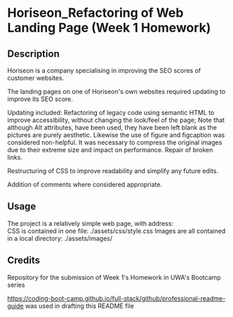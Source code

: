 # Horiseon_Refactoring of Web Landing Page (Week 1 Homework)

## Description
Horiseon is a company specialising in improving the SEO scores of customer websites.

The landing pages on one of Horiseon's own websites required updating to improve its SEO score.

Updating included:
  Refactoring of legacy code using semantic HTML to improve accessibility, without changing the look/feel of the page;
  Note that although Alt attributes, have been used, they have been left blank as the pictures are purely aesthetic.
  Likewise the use of figure and figcaption was considered non-helpful.
  It was necessary to compress the original images due to their extreme size and impact on performance.
  Repair of broken links.
  
  Restructuring of CSS to improve readability and simplify any future edits.
  
  Addition of comments where considered appropriate.

## Usage
The project is a relatively simple web page, with address:  
CSS is contained in one file:  ./assets/css/style.css
Images are all contained in a local directory:  ./assets/images/

## Credits
Repository for the submission of Week 1's Homework in UWA's Bootcamp series

https://coding-boot-camp.github.io/full-stack/github/professional-readme-guide was used in drafting this README file


